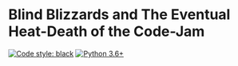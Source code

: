 # Blind Blizzards and The Eventual Heat-Death of the Code-Jam

[![Code style: black](https://img.shields.io/badge/code%20style-black-000000.svg)](https://github.com/python/black) [![Python 3.6+](https://img.shields.io/badge/python-3.6+-blue.svg)](https://www.python.org/downloads/release/python-360/)

